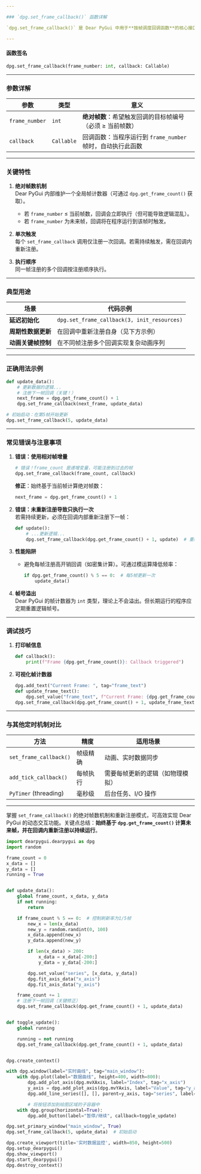 ```yaml
---

### `dpg.set_frame_callback()` 函数详解

`dpg.set_frame_callback()` 是 Dear PyGui 中用于**按帧调度回调函数**的核心接口，其核心作用是在指定的绝对帧数触发自定义函数。理解其参数和机制对实现动画、实时数据更新等功能至关重要。

---
```


#### **函数签名**

```python
dpg.set_frame_callback(frame_number: int, callback: Callable)
```

---

### **参数详解**

| 参数           | 类型       | 意义                                                       |
| -------------- | ---------- | ---------------------------------------------------------- |
| `frame_number` | `int`      | **绝对帧数**：希望触发回调的目标帧编号（必须 ≥ 当前帧数）  |
| `callback`     | `Callable` | 回调函数：当程序运行到 `frame_number` 帧时，自动执行此函数 |

---

### **关键特性**

1. **绝对帧数机制**  
   Dear PyGui 内部维护一个全局帧计数器（可通过 `dpg.get_frame_count()` 获取）。

   - 若 `frame_number` ≤ 当前帧数，回调会立即执行（但可能导致逻辑混乱）。
   - 若 `frame_number` 为未来帧，回调将在程序运行到该帧时触发。

2. **单次触发**  
   每个 `set_frame_callback` 调用仅注册一次回调。若需持续触发，需在回调内重新注册。

3. **执行顺序**  
   同一帧注册的多个回调按注册顺序执行。

---

### **典型用途**

| 场景               | 代码示例                                    |
| ------------------ | ------------------------------------------- |
| **延迟初始化**     | `dpg.set_frame_callback(3, init_resources)` |
| **周期性数据更新** | 在回调中重新注册自身（见下方示例）          |
| **动画关键帧控制** | 在不同帧注册多个回调实现复杂动画序列        |

---

### **正确用法示例**

```python
def update_data():
    # 更新数据的逻辑...
    # 注册下一帧回调（关键！）
    next_frame = dpg.get_frame_count() + 1
    dpg.set_frame_callback(next_frame, update_data)

# 初始启动：在第5帧开始更新
dpg.set_frame_callback(5, update_data)
```

---

### **常见错误与注意事项**

1. **错误：使用相对帧增量**

   ```python
   # 错误！frame_count 是递增变量，可能注册到过去的帧
   dpg.set_frame_callback(frame_count, callback)
   ```

   **修正**：始终基于当前帧计算绝对帧数：

   ```python
   next_frame = dpg.get_frame_count() + 1
   ```

2. **错误：未重新注册导致只执行一次**  
   若需持续更新，必须在回调内部重新注册下一帧：

   ```python
   def update():
       # ...更新逻辑...
       dpg.set_frame_callback(dpg.get_frame_count() + 1, update)  # 重新注册
   ```

3. **性能陷阱**

   - 避免每帧注册高开销回调（如密集计算）。可通过模运算降低频率：
     ```python
     if dpg.get_frame_count() % 5 == 0:  # 每5帧更新一次
         update_data()
     ```

4. **帧号溢出**  
   Dear PyGui 的帧计数器为 `int` 类型，理论上不会溢出。但长期运行的程序应定期重置逻辑帧号。

---

### **调试技巧**

1. **打印帧信息**

   ```python
   def callback():
       print(f"Frame {dpg.get_frame_count()}: Callback triggered")
   ```

2. **可视化帧计数器**
   ```python
   dpg.add_text("Current Frame: ", tag="frame_text")
   def update_frame_text():
       dpg.set_value("frame_text", f"Current Frame: {dpg.get_frame_count()}")
   dpg.set_frame_callback(dpg.get_frame_count() + 1, update_frame_text)
   ```

---

### **与其他定时机制对比**

| 方法                   | 精度     | 适用场景                         |
| ---------------------- | -------- | -------------------------------- |
| `set_frame_callback()` | 帧级精确 | 动画、实时数据同步               |
| `add_tick_callback()`  | 每帧执行 | 需要每帧更新的逻辑（如物理模拟） |
| `PyTimer` (threading)  | 毫秒级   | 后台任务、I/O 操作               |

---

掌握 `set_frame_callback()` 的绝对帧数机制和重新注册模式，可高效实现 Dear PyGui 的动态交互功能。关键点总结：**始终基于 `dpg.get_frame_count()` 计算未来帧，并在回调内重新注册以持续运行**。

```python
import dearpygui.dearpygui as dpg
import random

frame_count = 0
x_data = []
y_data = []
running = True


def update_data():
    global frame_count, x_data, y_data
    if not running:
        return

    if frame_count % 5 == 0:  # 控制刷新率为1/5帧
        new_x = len(x_data)
        new_y = random.randint(0, 100)
        x_data.append(new_x)
        y_data.append(new_y)

        if len(x_data) > 200:
            x_data = x_data[-200:]
            y_data = y_data[-200:]

        dpg.set_value("series", [x_data, y_data])
        dpg.fit_axis_data("x_axis")
        dpg.fit_axis_data("y_axis")

    frame_count += 1
    # 注册下一帧回调（关键修正）
    dpg.set_frame_callback(dpg.get_frame_count() + 1, update_data)


def toggle_update():
    global running

    running = not running
    dpg.set_frame_callback(dpg.get_frame_count() + 1, update_data)


dpg.create_context()

with dpg.window(label="实时曲线", tag="main_window"):
    with dpg.plot(label="数据曲线", height=400, width=800):
        dpg.add_plot_axis(dpg.mvXAxis, label="Index", tag="x_axis")
        y_axis = dpg.add_plot_axis(dpg.mvYAxis, label="Value", tag="y_axis")
        dpg.add_line_series([], [], parent=y_axis, tag="series", label="随机数据")

        # 将按钮添加到绘图区域的子容器中
    with dpg.group(horizontal=True):
        dpg.add_button(label="暂停/继续", callback=toggle_update)

dpg.set_primary_window("main_window", True)
dpg.set_frame_callback(5, update_data)  # 初始启动

dpg.create_viewport(title='实时数据监控', width=850, height=500)
dpg.setup_dearpygui()
dpg.show_viewport()
dpg.start_dearpygui()
dpg.destroy_context()
```
